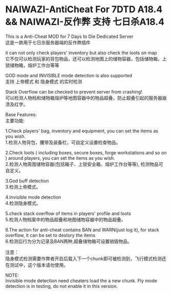 # NAIWAZI-AntiCheat For 7DTD A18.4 && NAIWAZI-反作弊 支持 七日杀A18.4

This is a Anti-Cheat MOD for 7 Days to Die Dedicated Server  
这是一款用于七日杀服务器端的反作弊插件  
  
it can not only check players' inventory but also check the loots on map  
它不仅可以检测玩家的背包物品，还可以检测地图上的储物容器，包括储物箱，上锁储物箱，熔炉工作台等等  
  
GOD mode and INVISIBLE mode detection is also supported  
支持 上帝模式 和 隐身模式 的实时检测  
  
Stack Overflow can be checked to prevent server from crashing!  
可以检测人物档和储物箱熔炉等地图容器中的物品超叠，防止超叠引起的服务器崩溃及红字。  
  
Base Features:  
主要功能:  
  
1.Check players' bag, inventory and equipment, you can set the items as you wish.  
1.检测人物背包，腰带及装备栏，可自定义设置检查物品。  
  
2.Check loots ( including boxes, secure boxes, forge workstations and so on ) around players, you can set the items as you wish.  
2.检测人物周围储物容器(包括箱子、上锁安全箱、熔炉工作台等等), 检测物品可自定义。  
  
3.God buff detection  
3.检测上帝模式。  
  
4.Invisible mode detection  
4.检测隐身模式。  
  
5.check stack overflow of items in players' profile and loots  
5.检测人物档案中的物品超叠和地图储物容器中的物品超叠。  
  
6.The action for anti-cheat contains BAN and WARN(just log it), for stack overflow, it can be set to destory the items  
6.检测后行为分为记录及BAN两种,超叠储物箱可设置销毁物品。  
  
注意：  
隐身模式检测需要作弊者开启后载入下一个chunk即可被检测到，飞行模式检测还在测试中，这个版本请勿使用。  
  
NOTE:  
Invisible mode detection need cheaters load the a new chunk. Fly mode detection is in testing, do not enable it in this version.  
